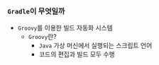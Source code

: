 ### `Gradle`이 무엇일까

- `Groovy`를 이용한 빌드 자동화 시스템
    + `Groovy`란?
        * `Java` 가상 머신에서 실행되는 스크립트 언어
        * 코드의 편집과 빌드 모두 수행